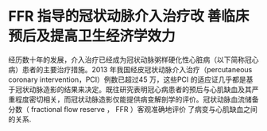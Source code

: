 # FFR 指导的冠状动脉介入治疗改 善临床预后及提高卫生经济学效力  
经历数十年的发展，介入治疗已经成为冠状动脉粥样硬化性心脏病（以下简称冠心病）患者的主要治疗措施。2013 年我国经皮冠状动脉介入治疗（percutaneous coronary intervention，PCI）例数已超过45 万，这些PCI 的适应证几乎都是基于冠状动脉造影的结果来决定。既往研究表明冠心病患者的预后与心肌缺血及其严重程度密切相关，而冠状动脉造影仅能提供病变解剖学的评价。冠状动脉血流储备分数（ fractional ﬂow reserve ， FFR ）客观准确地评价 了病变与心肌缺血之间的关系.